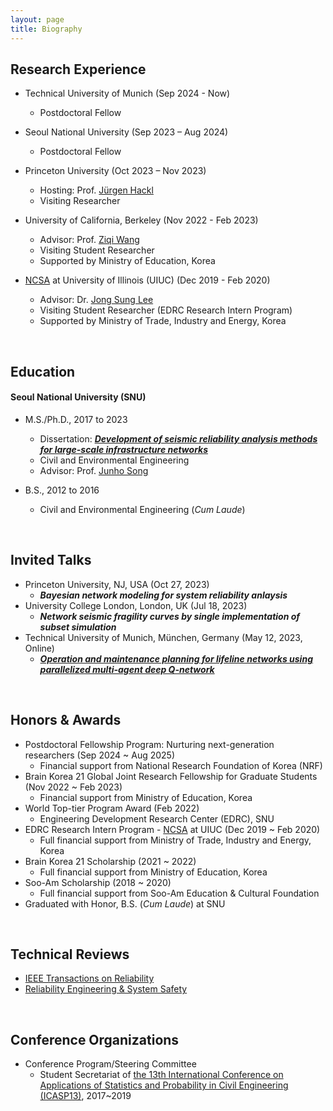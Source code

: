 ```yaml
---
layout: page
title: Biography
---
```


## Research Experience

* Technical University of Munich (Sep 2024 - Now)
  * Postdoctoral Fellow

* Seoul National University (Sep 2023 – Aug 2024)
  * Postdoctoral Fellow

* Princeton University (Oct 2023 – Nov 2023)
  * Hosting: Prof. [Jürgen Hackl](https://cee.princeton.edu/people/j%C3%BCrgen-hackl)
  * Visiting Researcher

* University of California, Berkeley (Nov 2022 - Feb 2023)
  * Advisor: Prof. [Ziqi Wang](https://ce.berkeley.edu/people/faculty/ziqiwang)
  * Visiting Student Researcher
  * Supported by Ministry of Education, Korea

* [NCSA](https://www.ncsa.illinois.edu/) at University of Illinois (UIUC) (Dec 2019 - Feb 2020)
  * Advisor: Dr. [Jong Sung Lee](https://experts.illinois.edu/en/persons/jong-sung-lee)
  * Visiting Student Researcher (EDRC Research Intern Program)
  * Supported by Ministry of Trade, Industry and Energy, Korea
<br/>

## Education

#### Seoul National University (SNU)
* M.S./Ph.D., 2017 to 2023
  * Dissertation: [**_Development of seismic reliability analysis methods for large-scale infrastructure networks_**](https://hdl.handle.net/10371/196249)
  * Civil and Environmental Engineering
  * Advisor: Prof. [Junho Song](https://systemreliability.wordpress.com/)

* B.S., 2012 to 2016
  * Civil and Environmental Engineering (*Cum Laude*)
<br/>

## Invited Talks

* Princeton University, NJ, USA (Oct 27, 2023)
  * **_Bayesian network modeling for system reliability anlaysis_**
* University College London, London, UK (Jul 18, 2023)
  * **_Network seismic fragility curves by single implementation of subset simulation_**
* Technical University of Munich, München, Germany (May 12, 2023, Online)
  * [**_Operation and maintenance planning for lifeline networks using parallelized multi-agent deep Q-network_**](https://infra-relearn.github.io/workshop.html)
<br/>

## Honors & Awards

* Postdoctoral Fellowship Program: Nurturing next-generation researchers (Sep 2024 ~ Aug 2025)
  * Financial support from National Research Foundation of Korea (NRF)
* Brain Korea 21 Global Joint Research Fellowship for Graduate Students (Nov 2022 ~ Feb 2023)
  * Financial support from Ministry of Education, Korea
* World Top-tier Program Award (Feb 2022)
  * Engineering Development Research Center (EDRC), SNU
* EDRC Research Intern Program	- [NCSA](https://www.ncsa.illinois.edu/) at UIUC (Dec 2019 ~ Feb 2020)
  * Full financial support from Ministry of Trade, Industry and Energy, Korea 
* Brain Korea 21 Scholarship (2021 ~ 2022)
  * Full financial support from Ministry of Education, Korea
* Soo-Am Scholarship (2018 ~ 2020)
  * Full financial support from Soo-Am Education & Cultural Foundation
* Graduated with Honor, B.S. (*Cum Laude*) at SNU
<br/>

## Technical Reviews

* [IEEE Transactions on Reliability](https://ieeexplore.ieee.org/xpl/RecentIssue.jsp?punumber=24)
* [Reliability Engineering & System Safety](https://www.sciencedirect.com/journal/reliability-engineering-and-system-safety)
<br/>

## Conference Organizations
* Conference Program/Steering Committee
  * Student Secretariat of [the 13th International Conference on Applications of Statistics and Probability in Civil Engineering (ICASP13)](https://www.icasp13.snu.ac.kr/organization), 2017~2019
